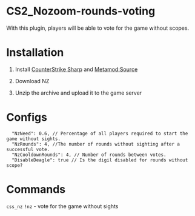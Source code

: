 # CS2_Nozoom-rounds-voting
With this plugin, players will be able to vote for the game without scopes.
# Installation
1. Install [CounterStrike Sharp](https://github.com/roflmuffin/CounterStrikeSharp) and [Metamod:Source](https://www.sourcemm.net/downloads.php/?branch=master)

2. Download NZ

3. Unzip the archive and upload it to the game server
# Configs
```
  "NzNeed": 0.6, // Percentage of all players required to start the game without sights.
  "NzRounds": 4, //The number of rounds without sighting after a successful vote. 
  "NzCooldownRounds": 4, // Number of rounds between votes.
  "DisableDeagle": true // Is the digil disabled for rounds without scope?
```
# Commands
`css_nz` `!nz` - vote for the game without sights
